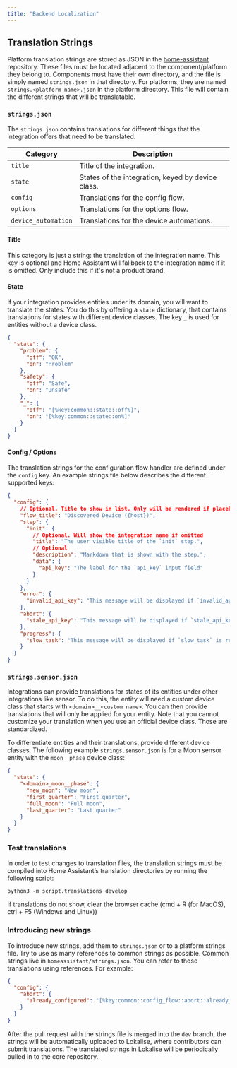 ```yaml
---
title: "Backend Localization"
---
```


## Translation Strings

Platform translation strings are stored as JSON in the [home-assistant](https://github.com/home-assistant/home-assistant) repository. These files must be located adjacent to the component/platform they belong to. Components must have their own directory, and the file is simply named `strings.json` in that directory. For platforms, they are named `strings.<platform name>.json` in the platform directory. This file will contain the different strings that will be translatable.

### `strings.json`

The `strings.json` contains translations for different things that the integration offers that need to be translated.

| Category            | Description                                       |
| ------------------- | ------------------------------------------------- |
| `title`             | Title of the integration.                         |
| `state`             | States of the integration, keyed by device class. |
| `config`            | Translations for the config flow.                 |
| `options`           | Translations for the options flow.                |
| `device_automation` | Translations for the device automations.          |

#### Title

This category is just a string: the translation of the integration name. This key is optional and Home Assistant will fallback to the integration name if it is omitted. Only include this if it's not a product brand.

#### State

If your integration provides entities under its domain, you will want to translate the states. You do this by offering a `state` dictionary, that contains translations for states with different device classes. The key `_` is used for entities without a device class.

```json
{
  "state": {
    "problem": {
      "off": "OK",
      "on": "Problem"
    },
    "safety": {
      "off": "Safe",
      "on": "Unsafe"
    },
    "_": {
      "off": "[%key:common::state::off%]",
      "on": "[%key:common::state::on%]"
    }
  }
}
```

#### Config / Options

The translation strings for the configuration flow handler are defined under the `config` key. An example strings file below describes the different supported keys:

```json
{
  "config": {
    // Optional. Title to show in list. Only will be rendered if placeholders required
    "flow_title": "Discovered Device ({host})",
    "step": {
      "init": {
        // Optional. Will show the integration name if omitted
        "title": "The user visible title of the `init` step.",
        // Optional
        "description": "Markdown that is shown with the step.",
        "data": {
          "api_key": "The label for the `api_key` input field"
        }
      }
    },
    "error": {
      "invalid_api_key": "This message will be displayed if `invalid_api_key` is returned as a flow error."
    },
    "abort": {
      "stale_api_key": "This message will be displayed if `stale_api_key` is returned as the abort reason."
    },
    "progress": {
      "slow_task": "This message will be displayed if `slow_task` is returned as `progress_action` for `async_show_progress`."
    }
  }
}
```

### `strings.sensor.json`

Integrations can provide translations for states of its entities under other integrations like sensor. To do this, the entity will need a custom device class that starts with `<domain>__<custom name>`. You can then provide translations that will only be applied for your entity. Note that you cannot customize your translation when you use an official device class. Those are standardized.

To differentiate entities and their translations, provide different device classes. The following example `strings.sensor.json` is for a Moon sensor entity with the `moon__phase` device class:

```json
{
  "state": {
    "<domain>_moon__phase": {
      "new_moon": "New moon",
      "first_quarter": "First quarter",
      "full_moon": "Full moon",
      "last_quarter": "Last quarter"
    }
  }
}
```

### Test translations

In order to test changes to translation files, the translation strings must be compiled into Home Assistant’s translation directories by running the following script:

```shell
python3 -m script.translations develop
```

If translations do not show, clear the browser cache (cmd + R (for MacOS), ctrl + F5 (Windows and Linux))

### Introducing new strings

To introduce new strings, add them to `strings.json` or to a platform strings file. Try to use as many references to common strings as possible. Common strings live in `homeassistant/strings.json`. You can refer to those translations using references. For example:

```json
{
  "config": {
    "abort": {
      "already_configured": "[%key:common::config_flow::abort::already_configured_device%]"
    }
  }
}
```

After the pull request with the strings file is merged into the `dev` branch, the strings will be automatically uploaded to Lokalise, where contributors can submit translations. The translated strings in Lokalise will be periodically pulled in to the core repository.
